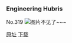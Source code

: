 ### Engineering Hubris
No.319
![图片不见了~~~](https://imgs.xkcd.com/comics/engineering_hubris.png)

[原址](https://xkcd.com//319) [下载](https://imgs.xkcd.com/comics/engineering_hubris.png)

